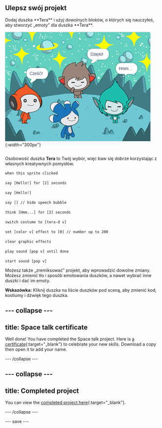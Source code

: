 ## Ulepsz swój projekt

<div style="display: flex; flex-wrap: wrap">
<div style="flex-basis: 200px; flex-grow: 1; margin-right: 15px;">
Dodaj duszka **Tera** i użyj dowolnych bloków, o których się nauczyłeś, aby stworzyć „emoty” dla duszka **Tera**.
</div>
<div>

![Duszek Tera na Scenie.](images/tera-step.png){:width="300px"}

</div>
</div>

Osobowość duszka **Tera** to Twój wybór, więc baw się dobrze korzystając z własnych kreatywnych pomysłów.

```blocks3
when this sprite clicked

say [Hello!] for [2] seconds

say [Hello!]

say [] // hide speech bubble

think [Hmm...] for [2] seconds

switch costume to [tera-d v]

set [color v] effect to [0] // number up to 200

clear graphic effects

play sound [pop v] until done

start sound [pop v]
```

Możesz także „zremiksować” projekt, aby wprowadzić dowolne zmiany. Możesz zmienić tło i sposób emotowania duszków, a nawet wybrać inne duszki i dać im emoty.

**Wskazówka:** Kliknij duszka na liście duszków pod sceną, aby zmienić kod, kostiumy i dźwięk tego duszka.

--- collapse ---
---
title: Space talk certificate
---

Well done! You have completed the Space talk project. Here is [a certificate](https://drive.google.com/file/d/18xx4uNIyRSty_2ujHkGDzGwTgfSGC1AF/view?usp=sharing){:target="_blank"} to celebrate your new skills. Download a copy then open it to add your name.

--- /collapse ---

--- collapse ---
---
title: Completed project
---

You can view the [completed project here](https://scratch.mit.edu/projects/485673032/){:target="_blank"}.

--- /collapse ---

--- save ---
